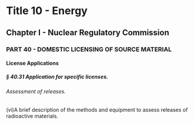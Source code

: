 
# Title 10 - Energy
## Chapter I - Nuclear Regulatory Commission
### PART 40 - DOMESTIC LICENSING OF SOURCE MATERIAL
#### License Applications
##### § 40.31 Application for specific licenses.
###### Assessment of releases.

(vi)A brief description of the methods and equipment to assess releases of radioactive materials.
